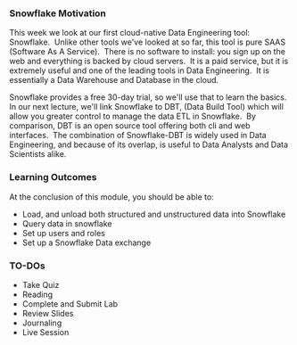 ### Snowflake Motivation
This week we look at our first cloud-native Data Engineering tool: Snowflake.  
Unlike other tools we've looked at so far, this tool is pure SAAS (Software As A Service).  
There is no software to install: you sign up on the web and everything is backed by cloud servers.  
It is a paid service, but it is extremely useful and one of the leading tools in Data Engineering.  
It is essentially a Data Warehouse and Database in the cloud.  

Snowflake provides a free 30-day trial, so we'll use that to learn the basics.  
In our next lecture, we'll link Snowflake to DBT, (Data Build Tool) which will allow you greater control to manage the data ETL in Snowflake.  
By comparison, DBT is an open source tool offering both cli and web interfaces.  
The combination of Snowflake-DBT is widely used in Data Engineering, and because of its overlap, is useful to Data Analysts and Data Scientists alike.

### Learning Outcomes
At the conclusion of this module, you should be able to:

- Load, and unload both structured and unstructured data into Snowflake
- Query data in snowflake
- Set up users and roles 
- Set up a Snowflake Data exchange

### TO-DOs
- Take Quiz
- Reading
- Complete and Submit Lab
- Review Slides
- Journaling
- Live Session
